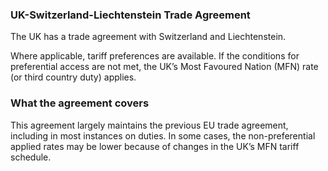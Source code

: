 ### UK-Switzerland-Liechtenstein Trade Agreement 

The UK has a trade agreement with Switzerland and Liechtenstein.

Where applicable, tariff preferences are available. If the conditions for preferential access are not met, the UK’s Most Favoured Nation (MFN) rate (or third country duty) applies.

### What the agreement covers

This agreement largely maintains the previous EU trade agreement, including in most instances on duties. In some cases, the non-preferential applied rates may be lower because of changes in the UK’s MFN tariff schedule. 